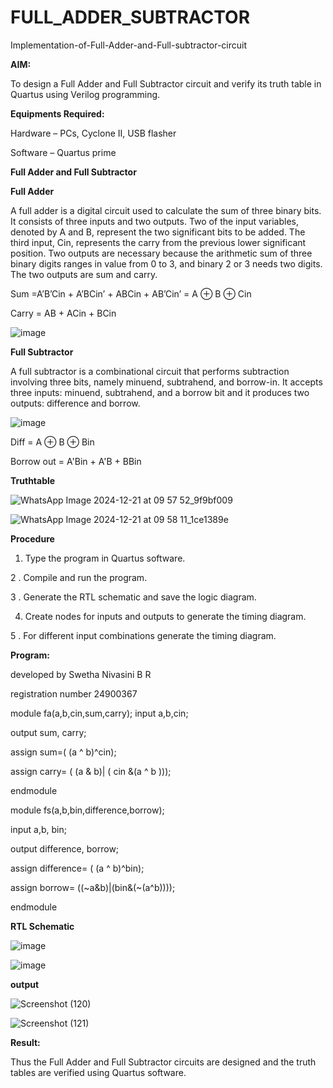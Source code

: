 # FULL_ADDER_SUBTRACTOR

Implementation-of-Full-Adder-and-Full-subtractor-circuit

**AIM:**

To design a Full Adder and Full Subtractor circuit and verify its truth table in Quartus using Verilog programming.

**Equipments Required:**

Hardware – PCs, Cyclone II, USB flasher

Software – Quartus prime

**Full Adder and Full Subtractor**

**Full Adder**

A full adder is a digital circuit used to calculate the sum of three binary bits. It consists of three inputs and two outputs. Two of the input variables, denoted by A and B, represent the two significant bits to be added. The third input, Cin, represents the carry from the previous lower significant position. Two outputs are necessary because the arithmetic sum of three binary digits ranges in value from 0 to 3, and binary 2 or 3 needs two digits. The two outputs are sum and carry.

Sum =A’B’Cin + A’BCin’ + ABCin + AB’Cin’ = A ⊕ B ⊕ Cin 

Carry = AB + ACin + BCin

![image](https://github.com/naavaneetha/FULL_ADDER_SUBTRACTOR/assets/154305477/0f30ba51-5ffb-4198-845f-18e054f675e7)



**Full Subtractor**

A full subtractor is a combinational circuit that performs subtraction involving three bits, namely minuend, subtrahend, and borrow-in. It accepts three inputs: minuend, subtrahend, and a borrow bit and it produces two outputs: difference and borrow.

![image](https://github.com/naavaneetha/FULL_ADDER_SUBTRACTOR/assets/154305477/02b24f51-ab51-4304-9ad6-7b81ffc1ead5)

Diff = A ⊕ B ⊕ Bin 

Borrow out = A'Bin + A'B + BBin




**Truthtable**




![WhatsApp Image 2024-12-21 at 09 57 52_9f9bf009](https://github.com/user-attachments/assets/32d07900-7ea6-465c-85aa-765afd06e8e0)








![WhatsApp Image 2024-12-21 at 09 58 11_1ce1389e](https://github.com/user-attachments/assets/cff18d1a-bad8-4caf-8df4-0b7cf0dbfbe6)








**Procedure**

1. Type the program in Quartus software.

2 . Compile and run the program.

3  . Generate the RTL schematic and save the logic diagram.

4. Create nodes for inputs and outputs to generate the timing diagram.

5 . For different input combinations generate the timing diagram.


**Program:**





developed by Swetha Nivasini B R 




registration number 24900367



module fa(a,b,cin,sum,carry);
input a,b,cin;

output sum, carry;

assign sum=( (a ^ b)^cin);

assign carry= ( (a & b)| ( cin &(a ^ b )));

endmodule


module fs(a,b,bin,difference,borrow);

input a,b, bin;

output difference, borrow;

assign difference= ( (a ^ b)^bin);

assign borrow= ((~a&b)|(bin&(~(a^b))));

endmodule



**RTL Schematic**






![image](https://github.com/user-attachments/assets/a604a058-38d8-4d16-935d-2d8bd2655eb3)










![image](https://github.com/user-attachments/assets/9d2bcb0e-7391-4f50-969b-867768bd9348)










**output**






![Screenshot (120)](https://github.com/user-attachments/assets/78a2b5c4-eb6e-4c6e-8205-248342b9531d)








![Screenshot (121)](https://github.com/user-attachments/assets/5be1c823-09be-4f8f-871b-c97f46710dac)










**Result:**




Thus the Full Adder and Full Subtractor circuits are designed and the truth tables are verified using Quartus software.



